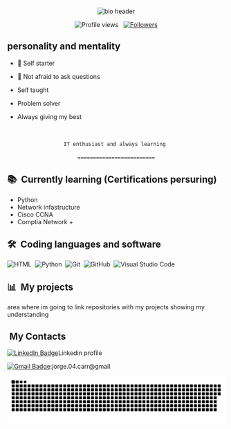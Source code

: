 
<div>


<br>

</div>


<div align="center">
  <img src="Image bannner link name and small information" alt="bio header"
       <a href="">
</div>

<p align="center">
  <img src="link with profile views " alt="Profile views" />
  &nbsp;
  <a href="">
    <img src="" alt="Followers" />
     <a href="">
  </a>
</p>


<div>

  ## personality and mentality 

  


  - 🌱  Self starter 

  - 💬 Not afraid to ask questions 

  - Self taught 
  
  - Problem solver 
  
  - Always giving my best

  <br>
  

</div>


<div align="center">

  `IT enthusiast and always learning `
  <br>

  `=========================`
  <br>

</div>


<div>

  ## 📚 &nbsp;Currently learning (Certifications persuring)

  - Python 
  - Network infastructure
  - Cisco CCNA
  - Comptia Network + 
  

</div>


<div>

  ## 🛠️ &nbsp;Coding languages and software

  ![HTML](https://img.shields.io/badge/-HTML-0D1117?style=flat&logo=HTML5)&nbsp;
  ![Python](https://img.shields.io/badge/-Python-0D1117?style=flat&logo=python)&nbsp;
  ![Git](https://img.shields.io/badge/-Git-0D1117?style=flat&logo=git)&nbsp;
  ![GitHub](https://img.shields.io/badge/-GitHub-0D1117?style=flat&logo=github)&nbsp;
  ![Visual Studio Code](https://img.shields.io/badge/-VS%20Code-0D1117?style=flat&logo=visual-studio-code&logoColor=007ACC)&nbsp;
 

</div>


<div>

  ## 📊 &nbsp;My projects
  
  area where im going to link repositories with my projects showing my understanding 
 
</div>

<div>

  ##   &nbsp;My Contacts

  
  [![LinkedIn Badge](https://img.shields.io/badge/-gmail?style=flat-square&logo=Linkedin&logoColor=white]&link=https://www.linkedin.com/in//)](https://www.linkedin.com/in/jorge-carrillo04/)Linkedin profile&nbsp;
  <div>
    
  [![Gmail Badge](https://img.shields.io/badge/-gmail-BLUE?style=flat-square&logo=Gmail&logoColor=white]&link=https://www.linkedin.com/in//)](https://www.linkedin.com/in/jorge-carrillo04/):jorge.04.carr@gmail&nbsp;

</div>


<!-- ![Snake animation](https://github.com/Pepyn0/Pepyn0/blob/output/github-contribution-grid-snake.svg) -->

<div>
  <img src="https://github.com/Pepyn0/Pepyn0/raw/output/github-contribution-grid-snake.svg" alt="snake"></center>
</div>

<!-- ## 📚 &nbsp;My Projects -->
